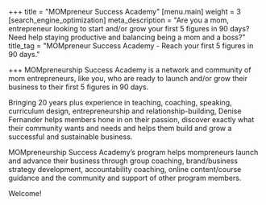 +++
title = "MOMpreneur Success Academy"
[menu.main]
weight = 3
[search_engine_optimization]
meta_description = "Are you a mom, entrepreneur looking to start and/or grow your first 5 figures in 90 days? Need help staying productive and balancing being a mom and a boss?"
title_tag = "MOMpreneur Success Academy - Reach your first 5 figures in 90 days."

+++
MOMpreneurship Success Academy is a network and community of mom entrepreneurs, like you, who are ready to launch and/or grow their business to their first 5 figures in 90 days.

Bringing 20 years plus experience in teaching, coaching, speaking, curriculum design, entrepreneurship and relationship-building, Denise Fernander helps members hone in on their passion, discover exactly what their community wants and needs and helps them build and grow a successful and sustainable business.

MOMpreneurship Success Academy’s program helps mompreneurs launch and advance their business through group coaching, brand/business strategy development, accountability coaching, online content/course guidance and the community and support of other program members.

Welcome!